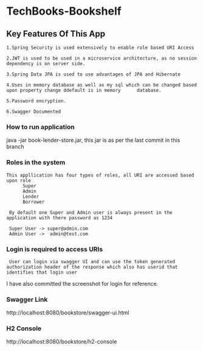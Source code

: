# TechBooks-Bookshelf

## Key Features Of This App

    1.Spring Security is used extensively to enable role based URI Access
    
    2.JWT is used to be used in a microservice architecture, as no session dependency is on server side.
    
    3.Spring Data JPA is used to use advantages of JPA and Hibernate
    
    4.Uses in memory database as well as my sql which can be changed based upon property change ddefault is in memory      database.
    
    5.Password encryption.
    
    6.Swagger Documented


### How to run application

  java -jar book-lender-store.jar, this jar is as per the last commit in this branch

### Roles in the system

    This appllication has four types of roles, all URI are accessed based upon role
          Super
          Admin
          Lender
          Borrower
          
     By default one Super and Admin user is always present in the application with there password as 1234
     
     Super User -> super@admin.com
     Admin User ->  admin@test.com 

### Login is required to access URIs

     User can login via swagger UI and can use the token generated authorization header of the response which also has userid that identifies that login user
   
   I have also committed the screenshot for login for reference.
     
 ### Swagger Link
http://localhost:8080/bookstore/swagger-ui.html

### H2 Console 
http://localhost:8080/bookstore/h2-console


